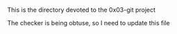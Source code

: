 This is the directory devoted to the 0x03-git project

The checker is being obtuse, so I need to update this file
